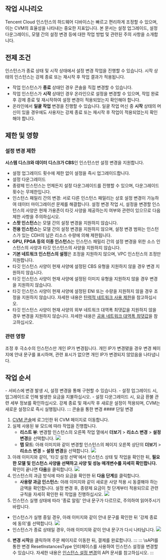 ## 작업 시나리오

Tencent Cloud 인스턴스의 하드웨어 디바이스는 빠르고 편리하게 조정할 수 있으며, 이는 CVM의 효율성을 나타내는 중요한 지표입니다. 본 문서는 설정 업그레이드, 설정 다운그레이드, 모델 간의 설정 변경 등에 대한 작업 방법 및 관련된 주의 사항을 소개합니다.

## 전제 조건

인스턴스가 종료 상태 및 시작 상태에서 설정 변경 작업을 진행할 수 있습니다. 시작 상태의 인스턴스는 강제 종료 또는 재시작 후 작업 결과가 적용됩니다.
<dx-alert infotype="notice" title="">
- 작업 인스턴스가 **종료** 상태인 경우 콘솔을 직접 변경할 수 있습니다.
- 작업 인스턴스가 **시작** 상태인 경우 온라인으로 설정을 변경할 수 있으며, 작업 완료 후 강제 종료 및 재시작하여 설정 변경이 적용되었는지 확인해야 합니다.
- 온라인에서 **일괄 작업** 변경을 진행할 수 있습니다. 일괄 작업 머신 중 **시작** 상태의 머신이 있을 경우에도 사용자는 강제 종료 또는 재시작 후 작업이 적용되었는지 확인해야 합니다.
</dx-alert>




## 제한 및 영향

### 설정 변경 제한

**시스템 디스크와 데이터 디스크가 CBS**인 인스턴스만 설정 변경을 지원합니다.
- 설정 업그레이드
  횟수에 제한 없이 설정을 즉시 업그레이드합니다.
- 설정 다운그레이드
 - 종량제 인스턴스는 언제든지 설정 다운그레이드를 진행할 수 있으며, 다운그레이드 횟수는 무제한입니다.
- 인스턴스 패밀리 간의 변경: 서로 다른 인스턴스 패밀리는 상호 설정 변경이 가능하여 데이터 마이그레이션 문제를 해결합니다.
  설정 변경 작업 시, 설정을 변경할 인스턴스의 사양은 현재 가용존이 타깃 사양을 제공하는지 여부와 관련이 있으므로 다음 제한 사항을 주의하십시오.
 - **스팟 인스턴스**는 모델 간의 설정 변경을 지원하지 않습니다.
 - **전용 인스턴스**는 모델 간의 설정 변경을 지원하지 않으며, 설정 변경 범위는 인스턴스가 있는 CDH의 남은 리소스 수량에 의해 제한됩니다.
 - **GPU, FPGA 등의 이종 인스턴스**는 인스턴스 패밀리 간의 설정 변경을 위한 소스 인스턴스의 사양과 타깃 인스턴스의 사양을 지원하지 않습니다.
 - **기본 네트워크 인스턴스의 설정**은 조정을 지원하지 않으며, VPC 인스턴스의 조정만 지원합니다.
 - 타깃 인스턴스 사양이 현재 사양에 설정된 CBS 유형을 지원하지 않을 경우 변경 지원하지 않습니다.
 - 타깃 인스턴스 사양이 현재 사양에 설정된 이미지 유형을 지원하지 않을 경우 변경을 지원하지 않습니다.
 - 타깃 인스턴스 사양이 현재 사양에 설정된 ENI 또는 수량을 지원하지 않을 경우 조정을 지원하지 않습니다. 자세한 내용은 [탄력적 네트워크 사용 제한](https://intl.cloud.tencent.com/document/product/576/18527)을 참고하십시오.
 - 타깃 인스턴스 사양이 현재 사양의 외부 네트워크 대역폭 최댓값을 지원하지 않을 경우 변경을 지원하지 않습니다. 자세한 내용은 [공용 네트워크 대역폭 최댓값](https://intl.cloud.tencent.com/document/product/213/12523)을 참고하십시오.

###  관련 영향

조정 후 극소수의 인스턴스만 개인 IP가 변경됩니다. 개인 IP가 변경됐을 경우 변경 페이지에 안내 문구를 표시하며, 관련 표시가 없으면 개인 IP가 변경되지 않았음을 나타냅니다.

##  작업 순서


<dx-alert infotype="explain" title="">
- 서비스에 변경 발생 시, 설정 변경을 통해 구현할 수 있습니다.
- 설정 업그레이드 시, 업그레이드로 인해 발생한 요금을 지불하십시오.
- 설정 다운그레이드 시, 요금 환불 관련 세부 정보를 확인하십시오. 강제 종료 및 재시작 후 새로운 설정이 적용되며, CVM는 새로운 설정으로 즉시 실행됩니다.
</dx-alert>




<dx-tabs>
::: 콘솔을 통한 변경
#### 단일 변경

1. [CVM 콘솔](https://console.cloud.tencent.com/cvm/index)에 로그인한 뒤 CVM 페이지로 이동합니다.
2. 실제 사용된 뷰 모드에 따라 작업을 진행합니다.
   - **리스트 뷰**: 변경할 인스턴스의 오른쪽 작업 열에서 **더보기** > **리소스 변경** > **설정 변경**을 선택합니다.
   ![](https://qcloudimg.tencent-cloud.cn/raw/f92499c75d28291b6248ae0963aa2d00.png)
   - **탭 모드**: 아래 이미지와 같이 변경할 인스턴스의 페이지 오른쪽 상단의 **더보기** > **리소스 변경** > **설정 변경**을 선택합니다.
   ![](https://qcloudimg.tencent-cloud.cn/raw/2589614a237cecfee9c14c78b0c0f5a4.png) 
3. 아래 이미지와 같이, '타깃 설정 선택'에서 인스턴스 상태 및 작업을 확인한 뒤, **필요한 모델 및 인스턴스 사양을 선택하고 사양 및 성능 매개변수를 자세히 확인합니다.** 확인이 끝나면 **다음**을 클릭합니다.
    ![](https://main.qcloudimg.com/raw/818fbf0dfa791ad5d5a76186eefba019.png)
4. 인스턴스의 과금 방식에 따라 요금을 확인한 뒤 **다음 단계**를 클릭합니다.
	- **사용량 과금 인스턴스**: 아래 이미지와 같이 새로운 사양 적용 시 동결해야 하는 금액을 확인합니다. 설정 변경 후, 종량제 요금이 첫 단계부터 적용되므로 관련 규칙을 자세히 확인한 뒤 작업을 진행하십시오.
	  ![](https://main.qcloudimg.com/raw/25f8630836acdfe274357142d8609c5d.png)
5. 인스턴스 실행 상태에 따라 '종료 알림' 안내 문구가 다르므로, 주의하여 읽어주시기 바랍니다.
 - 인스턴스가 실행 중일 경우, 아래 이미지와 같이 안내 문구를 확인한 뒤 '강제 종료에 동의'를 선택합니다.
![](https://main.qcloudimg.com/raw/e016f2cc674938acd0046115f007669b.png)
 - 인스턴스가 종료 상태일 경우, 아래 이미지와 같이 안내 문구가 다시 나타납니다.
![](https://main.qcloudimg.com/raw/8385495393237523d0d71460a7b7009b.png)
6. **변경 시작**을 클릭하여 주문 페이지로 이동한 뒤, 결제를 완료합니다. 
:::
::: \sAPI를 통한 변경 
ResetInstancesType 인터페이스를 사용하여 인스턴스 설정을 변경할 수 있습니다. 자세한 내용은 [인스턴스 설정 변경](https://intl.cloud.tencent.com/document/product/213/33239)의 API 문서를 참고하십시오.
:::
</dx-tabs>
